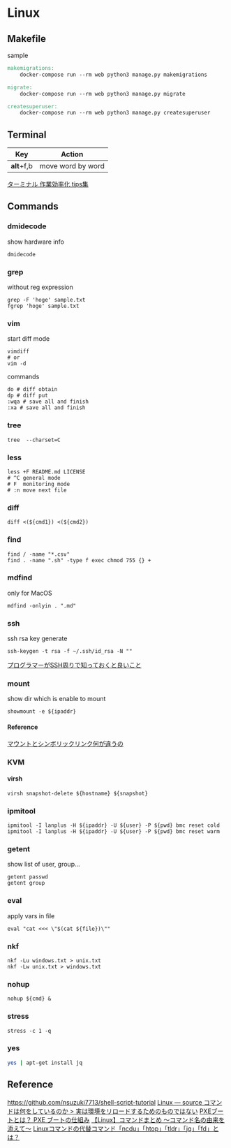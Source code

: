 # Linux

## Makefile

sample

```Makefile
makemigrations:
    docker-compose run --rm web python3 manage.py makemigrations

migrate:
    docker-compose run --rm web python3 manage.py migrate

createsuperuser:
    docker-compose run --rm web python3 manage.py createsuperuser
```

## Terminal

| Key         | Action            |
| ----------- | ----------------- |
| **alt**+f,b | move word by word |

[ターミナル 作業効率化 tips集](https://qiita.com/shizuma/items/86470203ac8ea6b4d53f)

## Commands

### dmidecode

show hardware info

```bash=
dmidecode
```

### grep

without reg expression

```bash=
grep -F 'hoge' sample.txt
fgrep 'hoge' sample.txt
```

### vim

start diff mode

```bash=
vimdiff
# or
vim -d
```

commands

```bash=
do # diff obtain
dp # diff put
:wqa # save all and finish
:xa # save all and finish
```

### tree

```bash=
tree  --charset=C
```

### less

```bash=
less +F README.md LICENSE
# ^C general mode
# F  monitoring mode
# :n move next file
```

### diff

```bash=
diff <(${cmd1}) <(${cmd2})
```

### find

```bash=
find / -name "*.csv"
find . -name ".sh" -type f exec chmod 755 {} +
```

### mdfind

only for MacOS

```bash=
mdfind -onlyin . ".md"
```

### ssh

ssh rsa key generate

```bash=
ssh-keygen -t rsa -f ~/.ssh/id_rsa -N ""
```

[プログラマーがSSH周りで知っておくと良いこと](https://qiita.com/syou007/items/9bbc1b50b9608651c390)

### mount

show dir which is enable to mount

```bash=
showmount -e ${ipaddr}
```

#### Reference

[マウントとシンボリックリンク何が違うの](https://life-is-command.com/ln-or-mount/)

### KVM

#### virsh

```bash=
virsh snapshot-delete ${hostname} ${snapshot}
```

### ipmitool

```bash=
ipmitool -I lanplus -H ${ipaddr} -U ${user} -P ${pwd} bmc reset cold
ipmitool -I lanplus -H ${ipaddr} -U ${user} -P ${pwd} bmc reset warm
```

### getent

show list of user, group...

```bash=
getent passwd
getent group
```

### eval

apply vars in file

```bash=
eval "cat <<< \"$(cat ${file})\""
```

### nkf

```bash=
nkf -Lu windows.txt > unix.txt
nkf -Lw unix.txt > windows.txt
```

### nohup

```bash=
nohup ${cmd} &
```

### stress

```bash=
stress -c 1 -q
```

### yes

```bash
yes | apt-get install jq
```

## Reference

<https://github.com/nsuzuki7713/shell-script-tutorial>
[Linux — source コマンドは何をしているのか > 実は環境をリロードするためのものではない](https://qiita.com/YumaInaura/items/00437e6ab14d96adb71f)
[PXEブートとは？ PXE ブートの仕組み](http://www.putise.com/architecture/pxe-boot)
[【Linux】コマンドまとめ 〜コマンド名の由来を添えて〜](https://qiita.com/taji-taji/items/0b4bcccf097371bc143c)
[Linuxコマンドの代替コマンド「ncdu」「htop」「tldr」「jq」「fd」とは？](https://news.mynavi.jp/article/20200626-1069025/)
